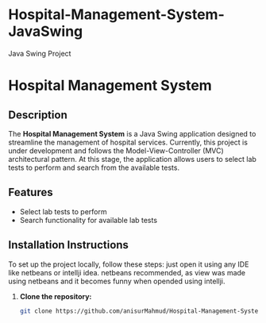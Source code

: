 # Hospital-Management-System-JavaSwing
Java Swing Project
# Hospital Management System

## Description
The **Hospital Management System** is a Java Swing application designed to streamline the management of hospital services. Currently, this project is under development and follows the Model-View-Controller (MVC) architectural pattern. At this stage, the application allows users to select lab tests to perform and search from the available tests.

## Features
- Select lab tests to perform
- Search functionality for available lab tests

## Installation Instructions
To set up the project locally, follow these steps:
just open it using any IDE like netbeans or intellji idea. netbeans recommended, as view was made using netbeans and it becomes funny when opended using intellji.

1. **Clone the repository:**
   ```bash
   git clone https://github.com/anisurMahmud/Hospital-Management-System-JavaSwing.git
